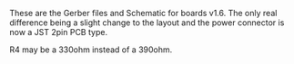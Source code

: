 These are the Gerber files and Schematic for boards v1.6. The only real difference being a slight change to the layout and the power connector is
now a JST 2pin PCB type.

R4 may be a 330ohm instead of a 390ohm.

